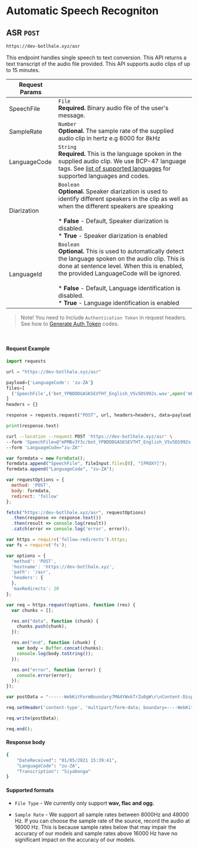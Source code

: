 # Automatic Speech Recogniton
## ASR `POST`

```bash
https://dev-botlhale.xyz/asr
```
This endpoint handles single speech to text conversion. This API returns a text transcript of the audio file provided. This API supports audio clips of up to 15 minutes.

Request Params | |
| ------------- | ------------- |
| SpeechFile  | `File` <br />**Required.** Binary audio file of the user's message.| 
| SampleRate  | `Number` <br /> **Optional.** The sample rate of the supplied audio clip in hertz e.g 8000 for 8kHz|
| LanguageCode  | `String` <br /> **Required.** This is the language spoken in the supplied audio clip. We use BCP-47 language tags. See [list of supported languages](2%20-%20Languages.md) for supported languages and codes. |
| Diarization  | `Boolean` <br /> **Optional.** Speaker diarization is used to identify different speakers in the clip as well as when the different speakers are speaking <br><br/> * **False** - Default, Speaker diarization is disabled. <br/> * **True** - Speaker diarization is enabled  |
| LanguageId  | `Boolean` <br /> **Optional.** This is used to automatically detect the language spoken on the audio clip. This is done at sentence level. When this is enabled, the provided LanguageCode will be ignored.<br><br> * **False** - Default, Language identification is disabled. <br/> * **True** - Language identification is enabled|


<!-- theme: info -->

>  Note\! You need to Include `Authentication Token` in request headers. See how to 
[Generate Auth Token](../1%20-%20Authentication.md#generate-a-bearer-token-post)
 codes. 


<br />

#### Request Example
<!--
type: tab
title: Python
-->

```python 
import requests

url = "https://dev-botlhale.xyz/asr"

payload={'LanguageCode': 'zu-ZA'}
files=[
  ('SpeechFile',('bot_YPBDDDGASKSEVTHT_English_V5v5DS992s.wav',open('mPMBv3Y3c/bot_YPBDDDGASKSEVTHT_English_V5v5DS992s.wav','rb'),'audio/wav'))
]
headers = {}

response = requests.request("POST", url, headers=headers, data=payload, files=files)

print(response.text)
```

<!--
type: tab
title: cURL
-->
```bash 
curl --location --request POST 'https://dev-botlhale.xyz/asr' \
--form 'SpeechFile=@"mPMBv3Y3c/bot_YPBDDDGASKSEVTHT_English_V5v5DS992s.wav"' \
--form 'LanguageCode="zu-ZA"'
```

<!--
type: tab
title: Javascipt
-->
```javascript 
var formdata = new FormData();
formdata.append("SpeechFile", fileInput.files[0], "[PROXY]");
formdata.append("LanguageCode", "zu-ZA");

var requestOptions = {
  method: 'POST',
  body: formdata,
  redirect: 'follow'
};

fetch("https://dev-botlhale.xyz/asr", requestOptions)
  .then(response => response.text())
  .then(result => console.log(result))
  .catch(error => console.log('error', error));
```

<!--
type: tab
title: NODEJS - NATIVE
-->

```js
var https = require('follow-redirects').https;
var fs = require('fs');

var options = {
  'method': 'POST',
  'hostname': 'https://dev-botlhale.xyz',
  'path': '/asr',
  'headers': {
  },
  'maxRedirects': 20
};

var req = https.request(options, function (res) {
  var chunks = [];

  res.on("data", function (chunk) {
    chunks.push(chunk);
  });

  res.on("end", function (chunk) {
    var body = Buffer.concat(chunks);
    console.log(body.toString());
  });

  res.on("error", function (error) {
    console.error(error);
  });
});

var postData = "------WebKitFormBoundary7MA4YWxkTrZu0gW\r\nContent-Disposition: form-data; name=\"SpeechFile\"; filename=\"[PROXY]\"\r\nContent-Type: \"{Insert_File_Content_Type}\"\r\n\r\n" + fs.readFileSync('mPMBv3Y3c/bot_YPBDDDGASKSEVTHT_English_V5v5DS992s.wav') + "\r\n------WebKitFormBoundary7MA4YWxkTrZu0gW\r\nContent-Disposition: form-data; name=\"LanguageCode\"\r\n\r\nIsiZulu\r\n------WebKitFormBoundary7MA4YWxkTrZu0gW--";

req.setHeader('content-type', 'multipart/form-data; boundary=----WebKitFormBoundary7MA4YWxkTrZu0gW');

req.write(postData);

req.end();
```

<!-- type: tab-end -->


#### Response body
```bash
{
    "DateReceived": "01/05/2021 15:39:41",
    "LanguageCode": "zu-ZA",
    "Transcription": "Siyabonga"
}
```
#### Supported formats
* `File Type` - We currently only support **wav, flac and ogg.**

* `Sample Rate` - We support all sample rates between 8000Hz and 48000 Hz. If you can choose the sample rate of the source, record the audio at 16000 Hz. This is because sample rates below that may impair the accuracy of our models and sample rates above 16000 Hz have no significant impact on the accuracy of our models.  
<br>
